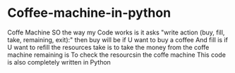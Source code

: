 # Coffee-machine-in-python
Coffe Machine
SO the way my Code works is 
it asks "write action (buy, fill, take, remaining, exit):"
then buy will be if U want to buy a coffee
And fill is if U want to refill the resources
take is to take the money from the coffe machine
remaining is To check the resourcsin the coffe machine
This code is also completely written in Python

